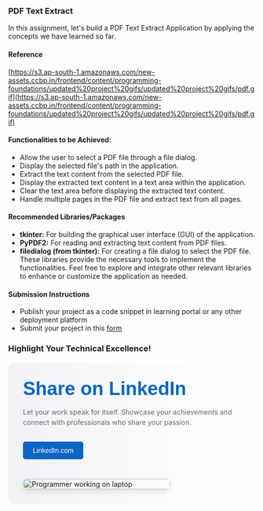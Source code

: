 ### PDF Text Extract

In this assignment, let's build a PDF Text Extract Application  by applying the concepts we have learned so far.

#### Reference

[https://s3.ap-south-1.amazonaws.com/new-assets.ccbp.in/frontend/content/programming-foundations/updated%20project%20gifs/updated%20project%20gifs/pdf.gif](https://s3.ap-south-1.amazonaws.com/new-assets.ccbp.in/frontend/content/programming-foundations/updated%20project%20gifs/updated%20project%20gifs/pdf.gif)

#### Functionalities to be Achieved:

- Allow the user to select a PDF file through a file dialog.
- Display the selected file's path in the application.
- Extract the text content from the selected PDF file.
- Display the extracted text content in a text area within the application.
- Clear the text area before displaying the extracted text content.
- Handle multiple pages in the PDF file and extract text from all pages.


#### Recommended Libraries/Packages

- **tkinter:** For building the graphical user interface (GUI) of the application.
- **PyPDF2:** For reading and extracting text content from PDF files.
- **filedialog (from tkinter):** For creating a file dialog to select the PDF file.
These libraries provide the necessary tools to implement the functionalities. Feel free to explore and integrate other relevant libraries to enhance or customize the application as needed.



#### Submission Instructions

- Publish your project as a code snippet in learning portal or any other deployment platform
- Submit your project in this [form]()

### Highlight Your Technical Excellence!

<MultiLineNote>
<div style="display: flex; flex-wrap: wrap; gap: 40px; padding: 30px; background: linear-gradient(to right, #f0f2f5, #ffffff); border-radius: 12px; max-width: 1200px; margin: 20px auto;">
    <div style="flex: 1 1 300px;">
        <h2 style="font-family: Arial, sans-serif; color: #0a66c2; margin: 0 0 15px 0; font-size: clamp(1.5rem, 4vw, 2.5rem);">Share on LinkedIn</h2>
        <p style="color: #666; line-height: 1.5;">Let your work speak for itself. Showcase your achievements and connect with professionals who share your passion.</p>
        <a href="https://www.linkedin.com" 
           style="display: inline-block; margin-top: 15px; padding: 10px 20px; background-color: #0a66c2; color: white; text-decoration: none; border-radius: 5px; font-family: Arial, sans-serif;">
            LinkedIn.com
        </a>
    </div>
    <div style="flex: 0 1 300px;">
        <img src="https://res.cloudinary.com/dpvbaiyus/image/upload/v1730870613/programmer-work-laptop-computer-website-code-program-concept_133260-5402_ffsbmo.avif" 
             style="width: 100%; height: auto; border-radius: 8px; box-shadow: 0 4px 12px rgba(0,0,0,0.1);" 
             alt="Programmer working on laptop">
    </div>
</div>
</MultiLineNote>
